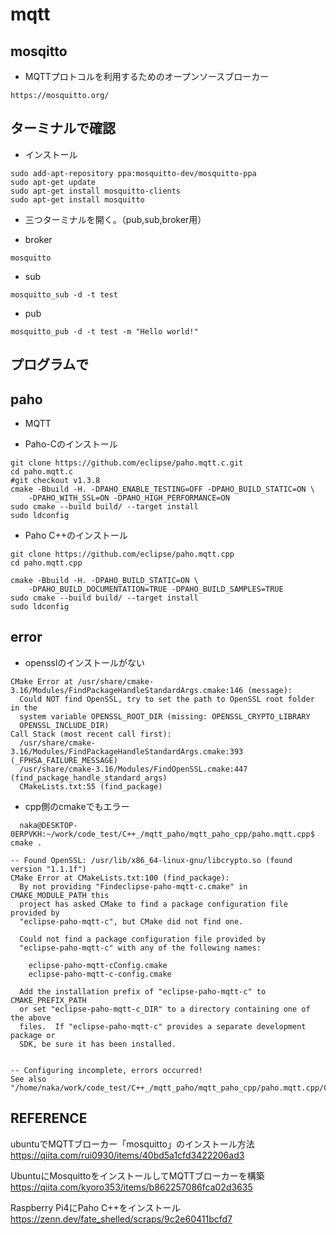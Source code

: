 # mqtt


## mosqitto
- MQTTプロトコルを利用するためのオープンソースブローカー
```
https://mosquitto.org/
```

## ターミナルで確認
- インストール

```
sudo add-apt-repository ppa:mosquitto-dev/mosquitto-ppa
sudo apt-get update
sudo apt-get install mosquitto-clients
sudo apt-get install mosquitto
```

- 三つターミナルを開く。（pub,sub,broker用）

- broker
```
mosquitto
```

- sub
```
mosquitto_sub -d -t test
```

- pub
```
mosquitto_pub -d -t test -m "Hello world!"
```




## プログラムで



## paho
- MQTT

- Paho-Cのインストール
```
git clone https://github.com/eclipse/paho.mqtt.c.git
cd paho.mqtt.c
#git checkout v1.3.8
cmake -Bbuild -H. -DPAHO_ENABLE_TESTING=OFF -DPAHO_BUILD_STATIC=ON \
    -DPAHO_WITH_SSL=ON -DPAHO_HIGH_PERFORMANCE=ON
sudo cmake --build build/ --target install
sudo ldconfig
```

- Paho C++のインストール
```
git clone https://github.com/eclipse/paho.mqtt.cpp
cd paho.mqtt.cpp

cmake -Bbuild -H. -DPAHO_BUILD_STATIC=ON \
    -DPAHO_BUILD_DOCUMENTATION=TRUE -DPAHO_BUILD_SAMPLES=TRUE
sudo cmake --build build/ --target install
sudo ldconfig
```



## error

- opensslのインストールがない

```
CMake Error at /usr/share/cmake-3.16/Modules/FindPackageHandleStandardArgs.cmake:146 (message):
  Could NOT find OpenSSL, try to set the path to OpenSSL root folder in the
  system variable OPENSSL_ROOT_DIR (missing: OPENSSL_CRYPTO_LIBRARY
  OPENSSL_INCLUDE_DIR)
Call Stack (most recent call first):
  /usr/share/cmake-3.16/Modules/FindPackageHandleStandardArgs.cmake:393 (_FPHSA_FAILURE_MESSAGE)
  /usr/share/cmake-3.16/Modules/FindOpenSSL.cmake:447 (find_package_handle_standard_args)
  CMakeLists.txt:55 (find_package)

```

- cpp側のcmakeでもエラー

```
  naka@DESKTOP-0ERPVKH:~/work/code_test/C++_/mqtt_paho/mqtt_paho_cpp/paho.mqtt.cpp$ cmake .
```

```
-- Found OpenSSL: /usr/lib/x86_64-linux-gnu/libcrypto.so (found version "1.1.1f")  
CMake Error at CMakeLists.txt:100 (find_package):
  By not providing "Findeclipse-paho-mqtt-c.cmake" in CMAKE_MODULE_PATH this
  project has asked CMake to find a package configuration file provided by
  "eclipse-paho-mqtt-c", but CMake did not find one.

  Could not find a package configuration file provided by
  "eclipse-paho-mqtt-c" with any of the following names:

    eclipse-paho-mqtt-cConfig.cmake
    eclipse-paho-mqtt-c-config.cmake

  Add the installation prefix of "eclipse-paho-mqtt-c" to CMAKE_PREFIX_PATH
  or set "eclipse-paho-mqtt-c_DIR" to a directory containing one of the above
  files.  If "eclipse-paho-mqtt-c" provides a separate development package or
  SDK, be sure it has been installed.


-- Configuring incomplete, errors occurred!
See also "/home/naka/work/code_test/C++_/mqtt_paho/mqtt_paho_cpp/paho.mqtt.cpp/CMakeFiles/CMakeOutput.log".

```



## REFERENCE
ubuntuでMQTTブローカー「mosquitto」のインストール方法  
https://qiita.com/rui0930/items/40bd5a1cfd3422206ad3   

UbuntuにMosquittoをインストールしてMQTTブローカーを構築   
https://qiita.com/kyoro353/items/b862257086fca02d3635  




Raspberry Pi4にPaho C++をインストール  
https://zenn.dev/fate_shelled/scraps/9c2e60411bcfd7